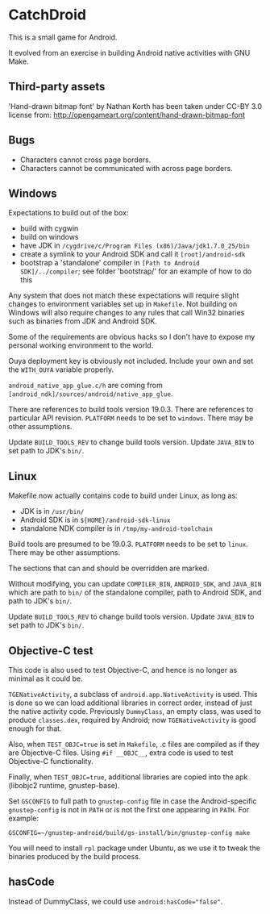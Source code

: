 CatchDroid
===========

This is a small game for Android.

It evolved from an exercise in building Android native activities with
GNU Make.

Third-party assets
------------------

'Hand-drawn bitmap font' by Nathan Korth has been taken under 
CC-BY 3.0 license from:
<http://opengameart.org/content/hand-drawn-bitmap-font>

Bugs
----

* Characters cannot cross page borders.
* Characters cannot be communicated with across page borders.

Windows
-------

Expectations to build out of the box:

* build with cygwin
* build on windows
* have JDK in `/cygdrive/c/Program Files (x86)/Java/jdk1.7.0_25/bin`
* create a symlink to your Android SDK and call it `[root]/android-sdk`
* bootstrap a 'standalone' compiler in `[Path to Android SDK]/../compiler`; 
  see folder 'bootstrap/' for an example of how to do this

Any system that does not match these expectations will require slight 
changes to environment variables set up in `Makefile`. Not building on
Windows will also require changes to any rules that call Win32 binaries
such as binaries from JDK and Android SDK.

Some of the requirements are obvious hacks so I don't have to expose my
personal working environment to the world.

Ouya deployment key is obviously not included. Include your own and
set the `WITH_OUYA` variable properly.

`android_native_app_glue.c/h` are coming from 
`[android_ndk]/sources/android/native_app_glue`.

There are references to build tools version 19.0.3. There are references
to particular API revision. `PLATFORM` needs to be set to `windows`.
There may be other assumptions.

Update `BUILD_TOOLS_REV` to change build tools version. Update `JAVA_BIN`
to set path to JDK's `bin/`.

Linux
-----
Makefile now actually contains code to build under Linux, as long as:

* JDK is in `/usr/bin/`
* Android SDK is in `${HOME}/android-sdk-linux`
* standalone NDK compiler is in `/tmp/my-android-toolchain`

Build tools are presumed to be 19.0.3. `PLATFORM` needs to be set to
`linux`. There may be other assumptions.

The sections that can and should be overridden are marked.

Without modifying, you can update `COMPILER_BIN`, `ANDROID_SDK`,
and `JAVA_BIN` which are path to `bin/` of the standalone compiler,
path to Android SDK, and path to JDK's `bin/`.

Update `BUILD_TOOLS_REV` to change build tools version. Update `JAVA_BIN`
to set path to JDK's `bin/`.

Objective-C test
----------------
This code is also used to test Objective-C, and hence is no longer
as minimal as it could be.

`TGENativeActivity`, a subclass of `android.app.NativeActivity` is used.
This is done so we can load additional libraries in correct order, instead
of just the native activity code. Previously `DummyClass`, an empty class, 
was used to produce `classes.dex`, required by Android; now
`TGENativeActivity` is good enough for that.

Also, when `TEST_OBJC=true` is set in `Makefile`, .c files are compiled
as if they are Objective-C files. Using `#if __OBJC__`, extra code is used
to test Objective-C functionality.

Finally, when `TEST_OBJC=true`, additional libraries are copied into the
apk (libobjc2 runtime, gnustep-base).

Set `GSCONFIG` to full path to `gnustep-config` file in case the
Android-specific `gnustep-config` is not in `PATH` or is not the first one
appearing in `PATH`. For example:

    GSCONFIG=~/gnustep-android/build/gs-install/bin/gnustep-config make

You will need to install `rpl` package under Ubuntu, as we use it to
tweak the binaries produced by the build process.

hasCode
-------
Instead of DummyClass, we could use `android:hasCode="false"`.
